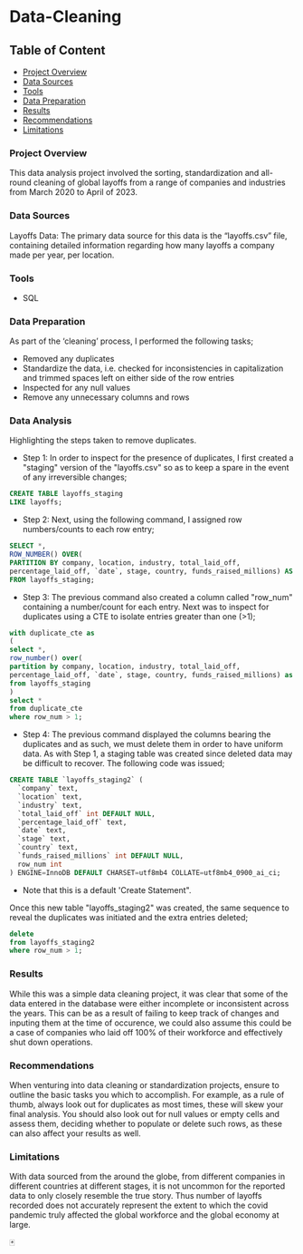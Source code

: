 # Data-Cleaning

## Table of Content
- [Project Overview](#project-overview)
- [Data Sources](#data-sources)
- [Tools](#tools)
- [Data Preparation](#data-preparation)
- [Results](#results)
- [Recommendations](#recommendations)
- [Limitations](#limitations)

### Project Overview
This data analysis project involved the sorting, standardization and all-round cleaning of global layoffs from a range of companies and industries from March 2020 to April of 2023.

### Data Sources
Layoffs Data: The primary data source for this data is the “layoffs.csv” file, containing detailed information regarding how many layoffs a company made per year, per location.

### Tools
- SQL

### Data Preparation
As part of the ‘cleaning’ process, I performed the following tasks;
- Removed any duplicates
- Standardize the data, i.e. checked for inconsistencies in capitalization and trimmed spaces left on either side of the row entries
- Inspected for any null values
- Remove any unnecessary columns and rows

### Data Analysis
Highlighting the steps taken to remove duplicates.
- Step 1: In order to inspect for the presence of duplicates, I first created a "staging" version of the "layoffs.csv" so as to keep a spare in the event of any irreversible changes;
```SQL
CREATE TABLE layoffs_staging
LIKE layoffs;
```
- Step 2: Next, using the following command, I assigned row numbers/counts to each row entry;
```SQL
SELECT *,
ROW_NUMBER() OVER(
PARTITION BY company, location, industry, total_laid_off, 
percentage_laid_off, `date`, stage, country, funds_raised_millions) AS row_num
FROM layoffs_staging;
```
- Step 3: The previous command also created a column called "row_num" containing a number/count for each entry. Next was to inspect for duplicates using a CTE to isolate entries greater than one (>1);
```SQL
with duplicate_cte as
(
select *,
row_number() over(
partition by company, location, industry, total_laid_off, 
percentage_laid_off, `date`, stage, country, funds_raised_millions) as row_num
from layoffs_staging
)
select *
from duplicate_cte
where row_num > 1;
```
- Step 4: The previous command displayed the columns bearing the duplicates and as such, we must delete them in order to have uniform data. As with Step 1, a staging table was created since deleted data may be difficult to recover. The following code was issued;
```SQL
CREATE TABLE `layoffs_staging2` (
  `company` text,
  `location` text,
  `industry` text,
  `total_laid_off` int DEFAULT NULL,
  `percentage_laid_off` text,
  `date` text,
  `stage` text,
  `country` text,
  `funds_raised_millions` int DEFAULT NULL,
  row_num int
) ENGINE=InnoDB DEFAULT CHARSET=utf8mb4 COLLATE=utf8mb4_0900_ai_ci;
```
* Note that this is a default 'Create Statement".

Once this new table "layoffs_staging2" was created, the same sequence to reveal the duplicates was initiated and the extra entries deleted;
```SQL
delete
from layoffs_staging2
where row_num > 1;
```

### Results
While this was a simple data cleaning project, it was clear that some of the data entered in the database were either incomplete or inconsistent across the years. This can be as a result of failing to keep track of changes and inputing them at the time of occurence, we could also assume this could be a case of companies who laid off 100% of their workforce and effectively shut down operations.

### Recommendations
When venturing into data cleaning or standardization projects, ensure to outline the basic tasks you which to accomplish. For example, as a rule of thumb, always look out for duplicates as most times, these will skew your final analysis. You should also look out for null values or empty cells and assess them, deciding whether to populate or delete such rows, as these can also affect your results as well.

### Limitations
With data sourced from the around the globe, from different companies in different countries at different stages, it is not uncommon for the reported data to only closely resemble the true story. Thus number of layoffs recorded does not accurately represent the extent to which the covid pandemic truly affected the global workforce and the global economy at large.

🃏
